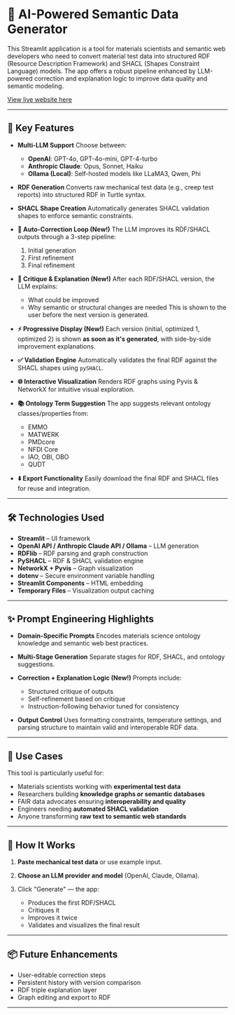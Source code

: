 # 🧪 AI-Powered Semantic Data Generator

This Streamlit application is a tool for materials scientists and semantic web developers who need to convert material test data into structured RDF (Resource Description Framework) and SHACL (Shapes Constraint Language) models. The app offers a robust pipeline enhanced by LLM-powered correction and explanation logic to improve data quality and semantic modeling.

[View live website here](https://llm-rdf-shacl-creation-5623b0cfb7c0.herokuapp.com/)

---

## 🚀 Key Features

- **Multi-LLM Support**
  Choose between:

  - **OpenAI**: GPT-4o, GPT-4o-mini, GPT-4-turbo
  - **Anthropic Claude**: Opus, Sonnet, Haiku
  - **Ollama (Local)**: Self-hosted models like LLaMA3, Qwen, Phi

- **RDF Generation**
  Converts raw mechanical test data (e.g., creep test reports) into structured RDF in Turtle syntax.

- **SHACL Shape Creation**
  Automatically generates SHACL validation shapes to enforce semantic constraints.

- **🔁 Auto-Correction Loop (New!)**
  The LLM improves its RDF/SHACL outputs through a 3-step pipeline:

  1. Initial generation
  2. First refinement
  3. Final refinement

- **🧠 Critique & Explanation (New!)**
  After each RDF/SHACL version, the LLM explains:

  - What could be improved
  - Why semantic or structural changes are needed
    This is shown to the user before the next version is generated.

- **⚡ Progressive Display (New!)**
  Each version (initial, optimized 1, optimized 2) is shown **as soon as it's generated**, with side-by-side improvement explanations.

- **✅ Validation Engine**
  Automatically validates the final RDF against the SHACL shapes using `pySHACL`.

- **🌐 Interactive Visualization**
  Renders RDF graphs using Pyvis & NetworkX for intuitive visual exploration.

- **📚 Ontology Term Suggestion**
  The app suggests relevant ontology classes/properties from:

  - EMMO
  - MATWERK
  - PMDcore
  - NFDI Core
  - IAO, OBI, OBO
  - QUDT

- **⬇️ Export Functionality**
  Easily download the final RDF and SHACL files for reuse and integration.

---

## 🛠 Technologies Used

- **Streamlit** – UI framework
- **OpenAI API / Anthropic Claude API / Ollama** – LLM generation
- **RDFlib** – RDF parsing and graph construction
- **PySHACL** – RDF & SHACL validation engine
- **NetworkX + Pyvis** – Graph visualization
- **dotenv** – Secure environment variable handling
- **Streamlit Components** – HTML embedding
- **Temporary Files** – Visualization output caching

---

## ✨ Prompt Engineering Highlights

- **Domain-Specific Prompts**
  Encodes materials science ontology knowledge and semantic web best practices.

- **Multi-Stage Generation**
  Separate stages for RDF, SHACL, and ontology suggestions.

- **Correction + Explanation Logic (New!)**
  Prompts include:

  - Structured critique of outputs
  - Self-refinement based on critique
  - Instruction-following behavior tuned for consistency

- **Output Control**
  Uses formatting constraints, temperature settings, and parsing structure to maintain valid and interoperable RDF data.

---

## 🧪 Use Cases

This tool is particularly useful for:

- Materials scientists working with **experimental test data**
- Researchers building **knowledge graphs or semantic databases**
- FAIR data advocates ensuring **interoperability and quality**
- Engineers needing **automated SHACL validation**
- Anyone transforming **raw text to semantic web standards**

---

## 🧩 How It Works

1. **Paste mechanical test data** or use example input.
2. **Choose an LLM provider and model** (OpenAI, Claude, Ollama).
3. Click "Generate" — the app:

   - Produces the first RDF/SHACL
   - Critiques it
   - Improves it twice
   - Validates and visualizes the final result

---

## 📦 Future Enhancements

- User-editable correction steps
- Persistent history with version comparison
- RDF triple explanation layer
- Graph editing and export to RDF

---
